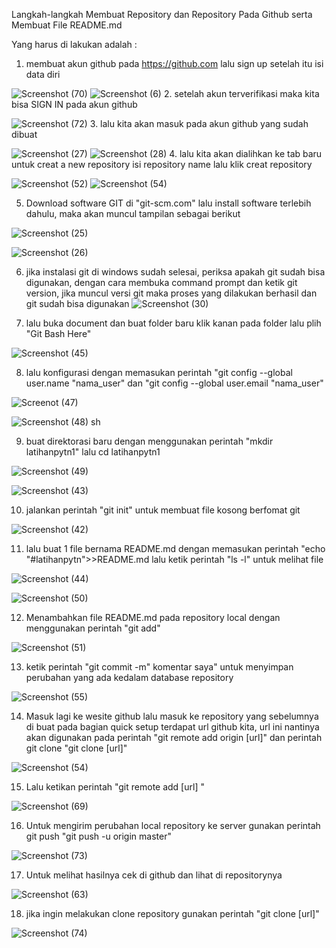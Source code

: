 
Langkah-langkah Membuat Repository dan Repository Pada Github serta Membuat File README.md

Yang harus di lakukan adalah :

1. membuat akun github pada https://github.com
lalu sign up setelah itu isi data diri

![Screenshot (70)](https://user-images.githubusercontent.com/56973033/67624761-2baf4880-f85f-11e9-8496-cfe0e143e7b2.png)
![Screenshot (6)](https://user-images.githubusercontent.com/56973033/67624769-48e41700-f85f-11e9-9f13-3aa9e0222103.png)
2. setelah akun terverifikasi maka kita bisa SIGN IN pada akun github

![Screenshot (72)](https://user-images.githubusercontent.com/56973033/67624792-a6786380-f85f-11e9-93d9-a0e9481e6e7e.png)
3. lalu kita akan masuk pada akun github yang sudah dibuat

![Screenshot (27)](https://user-images.githubusercontent.com/56973033/67624889-1804e180-f861-11e9-9cc4-05ee4f6a70da.png)
![Screenshot (28)](https://user-images.githubusercontent.com/56973033/67624862-c8beb100-f860-11e9-912d-fbdcebae9686.png)
4. lalu kita akan dialihkan ke tab baru untuk creat a new repository isi repository name lalu klik creat repository

![Screenshot (52)](https://user-images.githubusercontent.com/56973033/67624919-6c0fc600-f861-11e9-9440-3fa9d2fe1067.png)
![Screenshot (54)](https://user-images.githubusercontent.com/56973033/67624959-f5bf9380-f861-11e9-8e80-67b5abe09344.png)

5. Download software GIT di "git-scm.com" lalu install software terlebih dahulu, maka akan muncul tampilan sebagai berikut

![Screenshot (25)](https://user-images.githubusercontent.com/56973033/67625004-9746e500-f862-11e9-9dcc-7b6259e794e9.png)

![Screenshot (26)](https://user-images.githubusercontent.com/56973033/67625013-a3cb3d80-f862-11e9-9cec-c074a4793f5d.png)


6. jika instalasi git di windows sudah selesai, periksa apakah git sudah bisa digunakan, dengan cara membuka command prompt dan ketik git version, jika muncul versi git maka proses yang dilakukan berhasil dan git sudah bisa digunakan
![Screenshot (30)](https://user-images.githubusercontent.com/56973033/67625089-8f3b7500-f863-11e9-9518-39b6f2a7800e.png)

7. lalu buka document dan buat folder baru klik kanan pada folder lalu plih "Git Bash Here"

![Screenshot (45)](https://user-images.githubusercontent.com/56973033/67625138-315b5d00-f864-11e9-9c01-ff0c9d749f21.png)

8. lalu konfigurasi dengan memasukan perintah "git config --global user.name "nama_user" dan "git config --global user.email "nama_user"

![Screenot (47)](https://user-images.githubusercontent.com/56973033/67625188-d24a1800-f864-11e9-92f2-733b37d42593.png)

![Screenshot (48)](https://user-images.githubusercontent.com/56973033/67625190-dd04ad00-f864-11e9-9ec1-cdfed221b27c.png)
sh

9. buat direktorasi baru dengan menggunakan perintah "mkdir latihanpytn1" lalu cd latihanpytn1


![Screenshot (49)](https://user-images.githubusercontent.com/56973033/67625232-982d4600-f865-11e9-8bed-b7abe17a5a5e.png)

![Screenshot (43)](https://user-images.githubusercontent.com/56973033/67625236-a8ddbc00-f865-11e9-9303-55aeb495b626.png)

10. jalankan perintah "git init" untuk membuat file kosong berfomat git

![Screenshot (42)](https://user-images.githubusercontent.com/56973033/67626322-d03b8580-f873-11e9-909f-1e59909b602b.png)

11. lalu buat 1 file bernama README.md  dengan memasukan perintah "echo "#latihanpytn">>README.md lalu ketik perintah "ls -l" untuk melihat file

![Screenshot (44)](https://user-images.githubusercontent.com/56973033/67626360-90c16900-f874-11e9-86a5-16b0801388fd.png)

![Screenshot (50)](https://user-images.githubusercontent.com/56973033/67626363-9b7bfe00-f874-11e9-9d96-d96e5e8f789c.png)

12. Menambahkan file README.md pada repository local dengan menggunakan perintah "git add"

![Screenshot (51)](https://user-images.githubusercontent.com/56973033/67626414-5ad0b480-f875-11e9-9def-4fa257726b5c.png)

13. ketik perintah "git commit -m" komentar saya" untuk menyimpan perubahan yang ada kedalam database repository

![Screenshot (55)](https://user-images.githubusercontent.com/56973033/67626457-da5e8380-f875-11e9-9b42-1bb858ebd282.png)

14. Masuk lagi ke wesite github lalu masuk ke repository yang sebelumnya di buat pada bagian quick setup terdapat url github kita, url ini nantinya akan digunakan pada perintah "git remote add origin [url]" dan perintah git clone "git clone [url]"

![Screenshot (54)](https://user-images.githubusercontent.com/56973033/67626522-99b33a00-f876-11e9-87a2-49165e1664d6.png)

15. Lalu ketikan perintah "git remote add [url] "

![Screenshot (69)](https://user-images.githubusercontent.com/56973033/67626570-1cd49000-f877-11e9-89cb-c7471f73e335.png)

16. Untuk mengirim perubahan local repository ke server gunakan perintah git push "git push -u origin master"

![Screenshot (73)](https://user-images.githubusercontent.com/56973033/67626621-e2b7be00-f877-11e9-87be-65920a18d355.png)

17. Untuk melihat hasilnya cek di github dan lihat di repositorynya

![Screenshot (63)](https://user-images.githubusercontent.com/56973033/67626654-7a1d1100-f878-11e9-8140-087b590ef6c2.png)

18. jika ingin melakukan clone repository gunakan perintah "git clone [url]"


![Screenshot (74)](https://user-images.githubusercontent.com/56973033/67626738-23b0d200-f87a-11e9-987d-93ba43bfe2b1.png)







